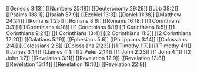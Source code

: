 [[Genesis 3:13]]
[[Numbers 25:18]]
[[Deuteronomy 29:29]]
[[Job 38:2]]
[[Psalms 138:1]]
[[Isaiah 57:9]]
[[Ezekiel 13:3]]
[[Daniel 11:38]]
[[Matthew 24:24]]
[[Romans 1:25]]
[[Romans 8:6]]
[[Romans 16:18]]
[[1 Corinthians 3:3]]
[[1 Corinthians 4:18]]
[[1 Corinthians 8:1]]
[[1 Corinthians 8:5]]
[[1 Corinthians 9:24]]
[[1 Corinthians 13:4]]
[[2 Corinthians 11:3]]
[[2 Corinthians 12:20]]
[[Galatians 5:19]]
[[Ephesians 5:6]]
[[Philippians 3:14]]
[[Colossians 2:4]]
[[Colossians 2:8]]
[[Colossians 2:23]]
[[1 Timothy 1:7]]
[[1 Timothy 4:1]]
[[James 3:14]]
[[James 4:1]]
[[2 Peter 2:14]]
[[1 John 2:26]]
[[1 John 4:1]]
[[2 John 1:7]]
[[Revelation 3:11]]
[[Revelation 12:9]]
[[Revelation 13:8]]
[[Revelation 13:14]]
[[Revelation 19:10]]
[[Revelation 22:8]]
